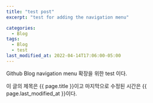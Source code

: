 ```yaml
---
title: "test post"
excerpt: "test for adding the navigation menu"

categories:
  - Blog
tags:
  - Blog
  - test
last_modified_at: 2022-04-14T17:06:00-05:00
---
```


Github Blog navigation menu 확장을 위한 test 이다.

이 글의 제목은 {{ page.title }}이고
마지막으로 수정된 시간은 {{ page.last_modified_at }}이다.
